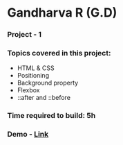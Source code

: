# Gandharva R (G.D)

### Project - 1

### Topics covered in this project:

- HTML & CSS
- Positioning
- Background property
- Flexbox
- ::after and ::before


### Time required to build: 5h

### Demo - [Link]("https://gd-project-1.netlify.app/")

